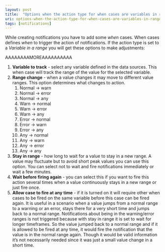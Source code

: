 ```yaml
---
layout: post
title:  "Options when the action type for when cases are variables in ranges?"
uri: options-when-the-action-type-for-when-cases-are-variables-in-ranges
tags: [notifications]
---
```


While creating notifications you have to add some _when_ cases. When cases defines _when_ to trigger the action of notifications. If the action type is set to a _Variable in a range_ you will get these options to make adjustments:

AAAAAAAAMOREAAAAAAAAAA

1.  **Variable to track** - select any variable defined in the data sources. This when case will track the range of the value for the selected variable.
2.  **Range change** - when a value changes it may move to different value ranges. This option determines what changes to action.
    1.  Normal → warn
    2.  Normal → error
    3.  Normal → any
    4.  Warn → normal
    5.  Warn → error
    6.  Warn → any
    7.  Error → normal
    8.  Error → warn
    9.  Error → any
    10.  Any → normal
    11.  Any → warn
    12.  Any → error
    13.  Any → any
3.  **Stay in range** - how long to wait for a value to stay in a new range. A value may fluctuate but to avoid short peak values you can use this option. You can select not to wait and fire notifications immediately or wait a few minutes.
4.  **Wait before firing again** - you can select this if you want to fire this action several times when a value continuously stays in a new range or just fire once.
5.  **Allow case to fire at any time** - if it is turned on it will require other when cases to be fired on the same variable before this case can be fired again. It is useful in a scenario when a value jumps from a normal range to a warning or an error, stays there for a very short time and jumps back to a normal range. Notifications about being in the warning/error ranges is not triggered because with stay in range it is set to wait for longer timeframes. So the value jumped back to a normal range and if it is allowed to be fired at any time, it would fire the notification that the value is in the normal range again. Though it would be valid information it’s not necessarily needed since it was just a small value change in a short time.